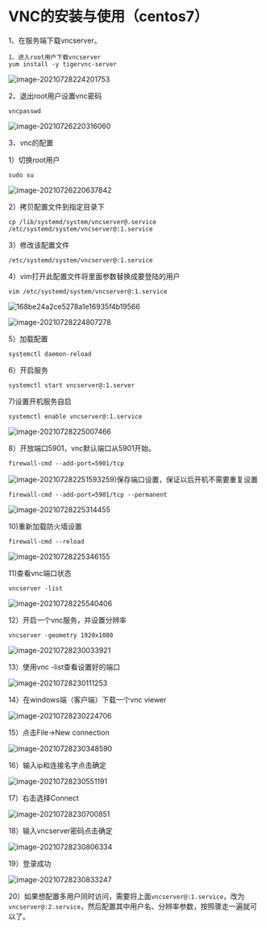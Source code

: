 # VNC的安装与使用（centos7）

1、在服务端下载vncserver。

```
1、进入root用户下载vncserver
yum install -y tigervnc-server
```

![image-20210728224201753](C:\Users\wpc\AppData\Roaming\Typora\typora-user-images\image-20210728224201753.png)

2、退出root用户设置vnc密码

```
vncpasswd
```

![image-20210726220316060](C:\Users\wpc\AppData\Roaming\Typora\typora-user-images\image-20210726220316060.png)

3、vnc的配置

1）切换root用户

```
sudo su
```

![image-20210726220637842](C:\Users\wpc\AppData\Roaming\Typora\typora-user-images\image-20210726220637842.png)

2）拷贝配置文件到指定目录下

```
cp /lib/systemd/system/vncserver@.service /etc/systemd/system/vncserver@:1.service
```

3）修改该配置文件

```
/etc/systemd/system/vncserver@:1.service
```

4）vim打开此配置文件将里面参数<user>替换成要登陆的用户

```
vim /etc/systemd/system/vncserver@:1.service
```

![168be24a2ce5278a1e16935f4b19566](C:\Users\wpc\Desktop\168be24a2ce5278a1e16935f4b19566.png)

![image-20210728224807278](C:\Users\wpc\AppData\Roaming\Typora\typora-user-images\image-20210728224807278.png)

5）加载配置

```
systemctl daemon-reload
```

6）开启服务

```
systemctl start vncserver@:1.server
```

7)设置开机服务自启

```
systemctl enable vncserver@:1.service
```

![image-20210728225007466](C:\Users\wpc\AppData\Roaming\Typora\typora-user-images\image-20210728225007466.png)

8）开放端口5901，vnc默认端口从5901开始。

```
firewall-cmd --add-port=5901/tcp
```

![image-20210728225159325](C:\Users\wpc\AppData\Roaming\Typora\typora-user-images\image-20210728225159325.png)9)保存端口设置，保证以后开机不需要重复设置

```
firewall-cmd --add-port=5901/tcp --permanent
```

![image-20210728225314455](C:\Users\wpc\AppData\Roaming\Typora\typora-user-images\image-20210728225314455.png)

10)重新加载防火墙设置

```
firewall-cmd --reload
```

![image-20210728225346155](C:\Users\wpc\AppData\Roaming\Typora\typora-user-images\image-20210728225346155.png)

11)查看vnc端口状态

```
vncserver -list
```

![image-20210728225540406](C:\Users\wpc\AppData\Roaming\Typora\typora-user-images\image-20210728225540406.png)

12）开启一个vnc服务，并设置分辨率

```
vncserver -geometry 1920x1080
```

![image-20210728230033921](C:\Users\wpc\AppData\Roaming\Typora\typora-user-images\image-20210728230033921.png)

13）使用vnc -list查看设置好的端口

![image-20210728230111253](C:\Users\wpc\AppData\Roaming\Typora\typora-user-images\image-20210728230111253.png)

14）在windows端（客户端）下载一个vnc viewer

![image-20210728230224706](C:\Users\wpc\AppData\Roaming\Typora\typora-user-images\image-20210728230224706.png)

15）点击File->New connection

![image-20210728230348590](C:\Users\wpc\AppData\Roaming\Typora\typora-user-images\image-20210728230348590.png)

16）输入ip和连接名字点击确定

![image-20210728230551191](C:\Users\wpc\AppData\Roaming\Typora\typora-user-images\image-20210728230551191.png)

17）右击选择Connect

![image-20210728230700851](C:\Users\wpc\AppData\Roaming\Typora\typora-user-images\image-20210728230700851.png)

18）输入vncserver密码点击确定

![image-20210728230806334](C:\Users\wpc\AppData\Roaming\Typora\typora-user-images\image-20210728230806334.png)

19）登录成功

![image-20210728230833247](C:\Users\wpc\AppData\Roaming\Typora\typora-user-images\image-20210728230833247.png)

20）如果想配置多用户同时访问，需要将上面`vncserver@:1.service`，改为`vncserver@:2.service`，然后配置其中用户名、分辨率参数，按照骤走一遍就可以了。

